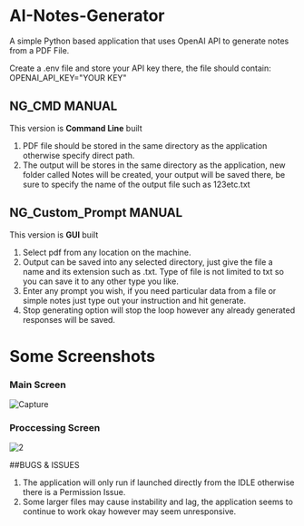 # AI-Notes-Generator
A simple Python based application that uses OpenAI API to generate notes from a PDF File.

Create a .env file and store your API key there, the file should contain: OPENAI_API_KEY="YOUR KEY"

## NG_CMD MANUAL
This version is **Command Line** built
1. PDF file should be stored in the same directory as the application otherwise specify direct path.
2. The output will be stores in the same directory as the application, new folder called Notes will be created, your output will be saved there, be sure to specify the name of the output file such as 123etc.txt

## NG_Custom_Prompt MANUAL
This version is **GUI** built
1. Select pdf from any location on the machine.
2. Output can be saved into any selected directory, just give the file a name and its extension such as .txt. Type of file is not limited to txt so you can save it to any other type you like.
3. Enter any prompt you wish, if you need particular data from a file or simple notes just type out your instruction and hit generate.
4. Stop generating option will stop the loop however any already generated responses will be saved.

Some Screenshots
================

### Main Screen
![Capture](https://user-images.githubusercontent.com/74925827/231019411-821a1a8c-d79e-4307-8705-f30ebda183c5.PNG)

### Proccessing Screen
![2](https://user-images.githubusercontent.com/74925827/231020288-bcd30777-1dc3-4172-963b-818e2835a8d1.PNG)

##BUGS & ISSUES

1. The application will only run if launched directly from the IDLE otherwise there is a Permission Issue.
2. Some larger files may cause instability and lag, the application seems to continue to work okay however may seem unresponsive.
